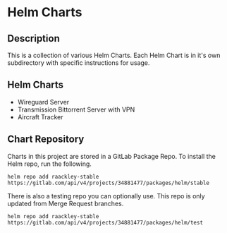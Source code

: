 # Helm Charts

## Description
This is a collection of various Helm Charts.  Each Helm Chart is in it's own subdirectory with specific instructions for usage.

## Helm Charts
* Wireguard Server
* Transmission Bittorrent Server with VPN
* Aircraft Tracker

## Chart Repository
Charts in this project are stored in a GitLab Package Repo.  To install the Helm repo, run the following.

```
helm repo add raackley-stable https://gitlab.com/api/v4/projects/34881477/packages/helm/stable
```

There is also a testing repo you can optionally use.  This repo is only updated from Merge Request branches.

```
helm repo add raackley-stable https://gitlab.com/api/v4/projects/34881477/packages/helm/test
```
